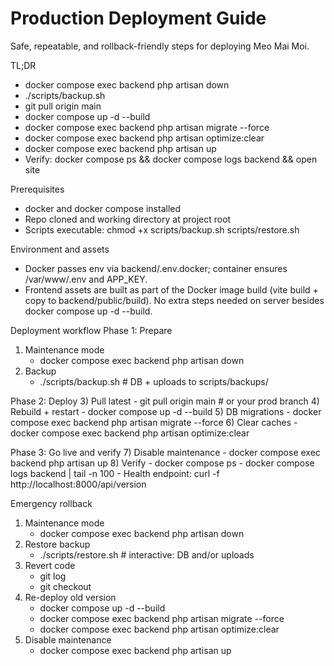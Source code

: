 # Production Deployment Guide

Safe, repeatable, and rollback-friendly steps for deploying Meo Mai Moi.

TL;DR
- docker compose exec backend php artisan down
- ./scripts/backup.sh
- git pull origin main
- docker compose up -d --build
- docker compose exec backend php artisan migrate --force
- docker compose exec backend php artisan optimize:clear
- docker compose exec backend php artisan up
- Verify: docker compose ps && docker compose logs backend && open site

Prerequisites
- docker and docker compose installed
- Repo cloned and working directory at project root
- Scripts executable: chmod +x scripts/backup.sh scripts/restore.sh

Environment and assets
- Docker passes env via backend/.env.docker; container ensures /var/www/.env and APP_KEY.
- Frontend assets are built as part of the Docker image build (vite build + copy to backend/public/build). No extra steps needed on server besides docker compose up -d --build.

Deployment workflow
Phase 1: Prepare
1) Maintenance mode
    - docker compose exec backend php artisan down
2) Backup
    - ./scripts/backup.sh  # DB + uploads to scripts/backups/

Phase 2: Deploy
3) Pull latest
    - git pull origin main  # or your prod branch
4) Rebuild + restart
    - docker compose up -d --build
5) DB migrations
    - docker compose exec backend php artisan migrate --force
6) Clear caches
    - docker compose exec backend php artisan optimize:clear

Phase 3: Go live and verify
7) Disable maintenance
    - docker compose exec backend php artisan up
8) Verify
    - docker compose ps
    - docker compose logs backend | tail -n 100
    - Health endpoint: curl -f http://localhost:8000/api/version

Emergency rollback
1) Maintenance mode
    - docker compose exec backend php artisan down
2) Restore backup
    - ./scripts/restore.sh  # interactive: DB and/or uploads
3) Revert code
    - git log
    - git checkout <good-commit>
4) Re-deploy old version
    - docker compose up -d --build
    - docker compose exec backend php artisan migrate --force
    - docker compose exec backend php artisan optimize:clear
5) Disable maintenance
    - docker compose exec backend php artisan up